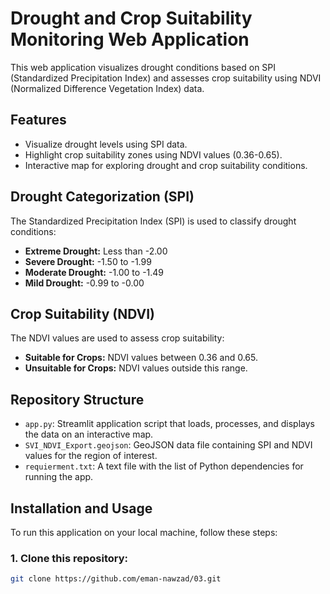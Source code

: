 # Drought and Crop Suitability Monitoring Web Application

This web application visualizes drought conditions based on SPI (Standardized Precipitation Index) and assesses crop suitability using NDVI (Normalized Difference Vegetation Index) data. 

## Features
- Visualize drought levels using SPI data.
- Highlight crop suitability zones using NDVI values (0.36-0.65).
- Interactive map for exploring drought and crop suitability conditions.

## Drought Categorization (SPI)
The Standardized Precipitation Index (SPI) is used to classify drought conditions:
- **Extreme Drought:** Less than -2.00
- **Severe Drought:** -1.50 to -1.99
- **Moderate Drought:** -1.00 to -1.49
- **Mild Drought:** -0.99 to -0.00

## Crop Suitability (NDVI)
The NDVI values are used to assess crop suitability:
- **Suitable for Crops:** NDVI values between 0.36 and 0.65.
- **Unsuitable for Crops:** NDVI values outside this range.

## Repository Structure
- `app.py`: Streamlit application script that loads, processes, and displays the data on an interactive map.
- `SVI_NDVI_Export.geojson`: GeoJSON data file containing SPI and NDVI values for the region of interest.
- `requierment.txt`: A text file with the list of Python dependencies for running the app.

## Installation and Usage
To run this application on your local machine, follow these steps:

### 1. Clone this repository:
```bash
git clone https://github.com/eman-nawzad/03.git

